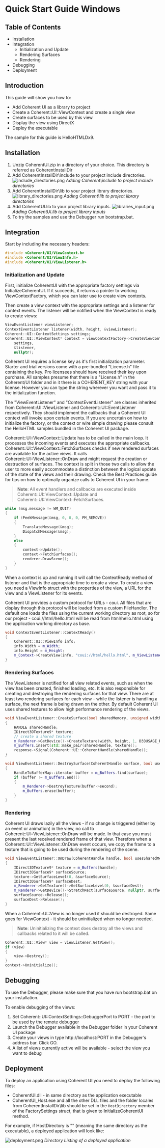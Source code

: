 # Quick Start Guide Windows

## Table of Contents

- Installation
- Integration
	- Initialization and Update
	- Rendering Surfaces
	- Rendering
- Debugging
- Deployment

## Introduction

This guide will show you how to:

- Add Coherent UI as a library to project
- Create a Coherent::UI::ViewContext and create a single view
- Create surfaces to be used by this view
- Display the view using DirectX
- Deploy the executable

The sample for this guide is HelloHTMLDx9.

## Installation

1. Unzip CoherentUI.zip in a directory of your choice. This directory is referred as CoherentInstallDir
2. Add CoherentInstallDir\include to your project include directories.
   ![include_directories.png](include_directories.png)
   *Adding Coherent\include to project include directories*
3. Add CoherentInstallDir\lib to your project library directories.
   ![library_directories.png](library_directories.png)
   *Adding Coherent\lib to project library directories*
4. Add CoherentUI.lib to your project library inputs.
   ![libraries_input.png](libraries_input.png)
   *Adding CoherentUI.lib to project library inputs*
5. To try the samples and use the Debugger run bootstrap.bat.

## Integration

Start by including the necessary headers:

```cpp
#include <Coherent/UI/ViewContext.h>
#include <Coherent/UI/ViewInfo.h>
#include <Coherent/UI/ViewListener.h>
```

### Initialization and Update

First, initialize CoherentUI with the appropriate factory settings via InitializeCoherentUI. If it succeeds, it returns a pointer to working ViewContextFactory, which you can later use to create view contexts.

Then create a view context with the appropriate settings and a listener for context events. The listener will be notified when the ViewContext is ready to create views:

```cpp
ViewEventListener viewListener;
ContextEventListener listener(width, height, &viewListener);
Coherent::UI::ContextSettings settings;
Coherent::UI::ViewContext* context = viewContextFactory->CreateViewContext(
	settings,
	&listener,
	nullptr);
```

Coherent UI requires a license key as it's first initialization parameter. Starter and trial versions come with a pre-bundled "License.h" file containing the key. Pro licensees should have received their key upon purchase. All samples presume that there is a "License.h" in the Coherent/UI folder and in it there is a COHERENT_KEY string with your license. However you can type the string wherever you want and pass it to the initialization function.

The "ViewEventListener" and "ContextEventListener" are classes inherited from Coherent::UI::ViewListener and Coherent::UI::EventListener respectively. They should implement the callbacks that a Coherent UI context will invoke upon certain events. If you are uncertain on how to initialize the factory, or the context or wire simple drawing please consult the HelloHTML samples bundled in the Coherent UI package.

Coherent::UI::ViewContext::Update has to be called in the main loop. It processes the incoming events and executes the appropriate callbacks. Coherent::UI::ViewContext::FetchSurfaces checks if new rendered surfaces are available for the active views. It calls Coherent::UI::ViewListener::OnDraw and might request the creation or destruction of surfaces. The context is split in those two calls to allow the user to more easily accommodate a distinction between the logical update of the state of the views and their drawing. Check the Best Practices guide for tips on how to optimally organize calls to Coherent UI in your frame.

> **Note**: All event handlers and callbacks are executed inside Coherent::UI::ViewContext::Update and Coherent::UI::ViewContext::FetchSurfaces.

```cpp
while (msg.message != WM_QUIT)
{
	if (PeekMessage(&msg, 0, 0, 0, PM_REMOVE))
	{
		TranslateMessage(&msg);
		DispatchMessage(&msg);
	}
	else
	{
		context->Update();
		context->FetchSurfaces();
		renderer.DrawScene();
	}
}
```

When a context is up and running it will call the ContextReady method of listener and that is the appropriate time to create a view. To create a view you need a ViewInfo struct with the properties of the view, a URL for the view and a ViewListener for its events.

Coherent UI provides a custom protocol for URLs - coui. All files that are display through this protocol will be loaded from a custom FileHandler. The default one loads the files using the current working directory as root, so for our project - coui://html/hello.html will be read from html/hello.html using the application working directory as base.

```cpp
void ContextEventListener::ContextReady()
{
	Coherent::UI::ViewInfo info;
	info.Width = m_Width;
	info.Height = m_Height;
	m_Context->CreateView(info, "coui://html/hello.html", m_ViewListener);
}
```

### Rendering Surfaces

The ViewListener is notified for all view related events, such as when the view has been created, finished loading, etc. It is also responsible for creating and destroying the rendering surfaces for that view. There are at least two rendering surfaces for each view - while the listener is handling a surface, the next frame is being drawn on the other. By default Coherent UI uses shared textures to allow high performance rendering of the views.

```cpp
void ViewEventListener::CreateSurface(bool sharedMemory, unsigned width, unsigned height, SurfaceResponse* response)
{
	HANDLE sharedHandle;
	IDirect3DTexture9* texture;
	// create a shared texture
	m_Renderer->GetDevice()->CreateTexture(width, height, 1, D3DUSAGE_RENDERTARGET, D3DFMT_A8R8G8B8, D3DPOOL_DEFAULT, &texture, &sharedHandle);
	m_Buffers.insert(std::make_pair(sharedHandle, texture));
	response->Signal(Coherent::UI::CoherentHandle(sharedHandle));
}

void ViewEventListener::DestroySurface(CoherentHandle surface, bool usesSharedMemory)
{
	HandleToBufferMap::iterator buffer = m_Buffers.find(surface);
	if (buffer != m_Buffers.end())
	{
		m_Renderer->DestroyTexture(buffer->second);
		m_Buffers.erase(buffer);
	}
}
```

### Rendering

Coherent UI draws lazily all the views - if no change is triggered (either by an event or animation) in the view, no call to Coherent::UI::ViewListener::OnDraw will be made. In that case you must present the last received rendered frame of that view. Therefore when a Coherent::UI::ViewListener::OnDraw event occurs, we copy the frame to a texture that is going to be used during the rendering of the scene.

```cpp
void ViewEventListener::OnDraw(CoherentHandle handle, bool usesSharedMemory, int width, int height)
{
	IDirect3DTexture9* texture = m_Buffers[handle];
	IDirect3DSurface9* surfaceSource;
	texture->GetSurfaceLevel(0, &surfaceSource);
	IDirect3DSurface9* surfaceDest;
	m_Renderer->GetTexture()->GetSurfaceLevel(0, &surfaceDest);
	m_Renderer->GetDevice()->StretchRect(surfaceSource, nullptr, surfaceDest, nullptr, D3DTEXF_NONE);
	surfaceSource->Release();
	surfaceDest->Release();
}
```

When a Coherent::UI::View is no longer used it should be destroyed. Same goes for ViewContext - it should be uninitialized when no longer needed.

> **Note**: Uninitializing the context does destroy all the views and callbacks related to it will be called.

```cpp
Coherent::UI::View* view = viewListener.GetView();
if (view)
{
	view->Destroy();
}
context->Uninitialize();
```

## Debugging

To use the Debugger, please make sure that you have run bootstrap.bat on your installation.

To enable debugging of the views:

1. Set Coherent::UI::ContextSettings::DebuggerPort to PORT - the port to be used by the remote debugger
2. Launch the Debugger available in the Debugger folder in your Coherent UI package
3. Create your views in type http://localhost:PORT in the Debugger's address bar. Click GO.
4. A list of views currently active will be available - select the view you want to debug

## Deployment

To deploy an application using Coherent UI you need to deploy the following files:

- CoherentUI.dll - in same directory as the application executable
- CoherentUI_Host.exe and all the other DLL files and the folder locales from CoherentInstallDir\lib should be set in the `HostDirectory` member of the FactorySettings struct, that is given to InitializeCoherentUI method.

For example, if HostDirectory is "" (meaning the same directory as the executable), a deployed application will look like:

![deployment.png](deployment.png)
*Directory Listing of a deployed application*
